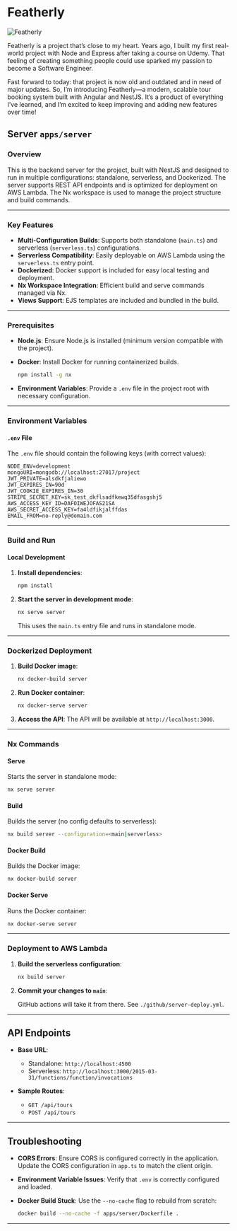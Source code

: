 # Featherly

![Featherly](https://res.cloudinary.com/drj6tdlhy/image/upload/v1731837525/logo-green-small_llobkj.png)

Featherly is a project that’s close to my heart. Years ago, I built my first real-world project with Node and Express after taking a course on Udemy. That feeling of creating something people could use sparked my passion to become a Software Engineer.

Fast forward to today: that project is now old and outdated and in need of major updates. So, I’m introducing Featherly—a modern, scalable tour booking system built with Angular and NestJS. It’s a product of everything I’ve learned, and I’m excited to keep improving and adding new features over time!

## Server `apps/server`

### Overview

This is the backend server for the project, built with NestJS and designed to run in multiple configurations: standalone, serverless, and Dockerized. The server supports REST API endpoints and is optimized for deployment on AWS Lambda. The Nx workspace is used to manage the project structure and build commands.

---

### Key Features

- **Multi-Configuration Builds**: Supports both standalone (`main.ts`) and serverless (`serverless.ts`) configurations.
- **Serverless Compatibility**: Easily deployable on AWS Lambda using the `serverless.ts` entry point.
- **Dockerized**: Docker support is included for easy local testing and deployment.
- **Nx Workspace Integration**: Efficient build and serve commands managed via Nx.
- **Views Support**: EJS templates are included and bundled in the build.

---

### Prerequisites

- **Node.js**: Ensure Node.js is installed (minimum version compatible with the project).
- **Docker**: Install Docker for running containerized builds.

  ```bash
  npm install -g nx
  ```

- **Environment Variables**: Provide a `.env` file in the project root with necessary configuration.

---

### Environment Variables

#### `.env` File

The `.env` file should contain the following keys (with correct values):

```env
NODE_ENV=development
mongoURI=mongodb://localhost:27017/project
JWT_PRIVATE=alsdkfjaliewo
JWT_EXPIRES_IN=90d
JWT_COOKIE_EXPIRES_IN=30
STRIPE_SECRET_KEY=sk_test_dkflsadfkewq35dfasgshj5
AWS_ACCESS_KEY_ID=DAFOIWEJOFAS21SA
AWS_SECRET_ACCESS_KEY=fa4ldfikjalffdas
EMAIL_FROM=no-reply@domain.com
```

---

### Build and Run

#### Local Development

1. **Install dependencies**:

   ```bash
   npm install
   ```

2. **Start the server in development mode**:
   ```bash
   nx serve server
   ```
   This uses the `main.ts` entry file and runs in standalone mode.

---

### Dockerized Deployment

1. **Build Docker image**:

   ```bash
   nx docker-build server
   ```

2. **Run Docker container**:

   ```bash
   nx docker-serve server
   ```

3. **Access the API**:
   The API will be available at `http://localhost:3000`.

---

### Nx Commands

#### Serve

Starts the server in standalone mode:

```bash
nx serve server
```

#### Build

Builds the server (no config defaults to serverless):

```bash
nx build server --configuration=<main|serverless>
```

#### Docker Build

Builds the Docker image:

```bash
nx docker-build server
```

#### Docker Serve

Runs the Docker container:

```bash
nx docker-serve server
```

---

### Deployment to AWS Lambda

1. **Build the serverless configuration**:

   ```bash
   nx build server
   ```

2. **Commit your changes to `main`**:

   GitHub actions will take it from there. See `./github/server-deploy.yml`.

---

## API Endpoints

- **Base URL**:

  - Standalone: `http://localhost:4500`
  - Serverless: `http://localhost:3000/2015-03-31/functions/function/invocations`

- **Sample Routes**:
  - `GET /api/tours`
  - `POST /api/tours`

---

## Troubleshooting

- **CORS Errors**:
  Ensure CORS is configured correctly in the application. Update the CORS configuration in `app.ts` to match the client origin.

- **Environment Variable Issues**:
  Verify that `.env` is correctly configured and loaded.

- **Docker Build Stuck**:
  Use the `--no-cache` flag to rebuild from scratch:
  ```bash
  docker build --no-cache -f apps/server/Dockerfile .
  ```

---
